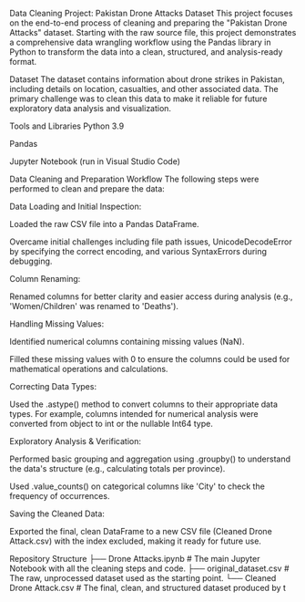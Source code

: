 Data Cleaning Project: Pakistan Drone Attacks Dataset
This project focuses on the end-to-end process of cleaning and preparing the "Pakistan Drone Attacks" dataset. Starting with the raw source file, this project demonstrates a comprehensive data wrangling workflow using the Pandas library in Python to transform the data into a clean, structured, and analysis-ready format.

Dataset
The dataset contains information about drone strikes in Pakistan, including details on location, casualties, and other associated data. The primary challenge was to clean this data to make it reliable for future exploratory data analysis and visualization.

Tools and Libraries
Python 3.9

Pandas

Jupyter Notebook (run in Visual Studio Code)

Data Cleaning and Preparation Workflow
The following steps were performed to clean and prepare the data:

Data Loading and Initial Inspection:

Loaded the raw CSV file into a Pandas DataFrame.

Overcame initial challenges including file path issues, UnicodeDecodeError by specifying the correct encoding, and various SyntaxErrors during debugging.

Column Renaming:

Renamed columns for better clarity and easier access during analysis (e.g., 'Women/Children' was renamed to 'Deaths').

Handling Missing Values:

Identified numerical columns containing missing values (NaN).

Filled these missing values with 0 to ensure the columns could be used for mathematical operations and calculations.

Correcting Data Types:

Used the .astype() method to convert columns to their appropriate data types. For example, columns intended for numerical analysis were converted from object to int or the nullable Int64 type.

Exploratory Analysis & Verification:

Performed basic grouping and aggregation using .groupby() to understand the data's structure (e.g., calculating totals per province).

Used .value_counts() on categorical columns like 'City' to check the frequency of occurrences.

Saving the Cleaned Data:

Exported the final, clean DataFrame to a new CSV file (Cleaned Drone Attack.csv) with the index excluded, making it ready for future use.

Repository Structure
├── Drone Attacks.ipynb         # The main Jupyter Notebook with all the cleaning steps and code.
├── original_dataset.csv        # The raw, unprocessed dataset used as the starting point.
└── Cleaned Drone Attack.csv    # The final, clean, and structured dataset produced by t
